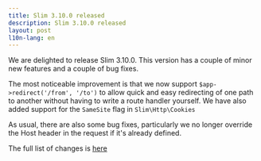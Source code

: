```yaml
---
title: Slim 3.10.0 released
description: Slim 3.10.0 released
layout: post
l10n-lang: en
---
```


We are delighted to release Slim 3.10.0. This version has a couple of minor new features and a couple of bug fixes.

The most noticeable improvement is that we now support `$app->redirect('/from', '/to')` to allow quick and easy redirecting of one path to another without having to write a route handler yourself. We have also added support for the `SameSite` flag in `Slim\Http\Cookies`

As usual, there are also some bug fixes, particularly we no longer override the Host header in the request if it's already defined.

The full list of changes is [here](https://github.com/slimphp/Slim/issues?q=milestone%3A3.10.0+is%3Aclosed)

